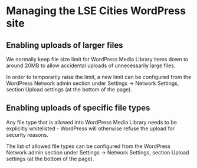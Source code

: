 Managing the LSE Cities WordPress site
======================================

Enabling uploads of larger files
--------------------------------

We normally keep file size limit for WordPress Media Library items
down to around 20MB to allow accidental uploads of unnecessarily large
files.

In order to temporarily raise the limit, a new limit can be configured
from the WordPress Network admin section under
Settings -> Network Settings, section Upload settings (at the bottom of
the page).

Enabling uploads of specific file types
---------------------------------------

Any file type that is allowed into WordPress Media Library needs to
be explicitly whitelisted - WordPress will otherwise refuse the upload
for security reasons.

The list of allowed file types can be configured from the WordPress
Network admin section under Settings -> Network Settings, section
Upload settings (at the bottom of the page).


